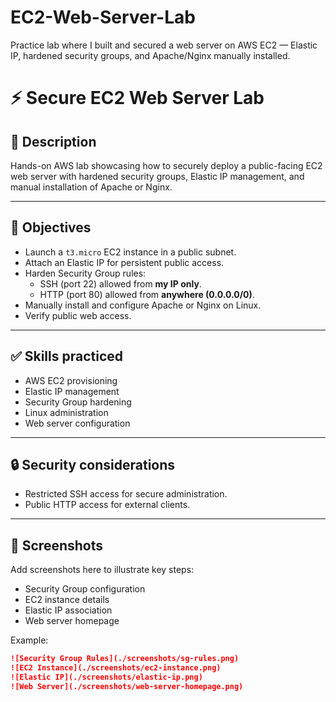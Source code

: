 # EC2-Web-Server-Lab
Practice lab where I built and secured a web server on AWS EC2 — Elastic IP, hardened security groups, and Apache/Nginx manually installed.
# ⚡ Secure EC2 Web Server Lab

## 📝 Description
Hands-on AWS lab showcasing how to securely deploy a public-facing EC2 web server with hardened security groups, Elastic IP management, and manual installation of Apache or Nginx.

---

## 🎯 Objectives
- Launch a `t3.micro` EC2 instance in a public subnet.
- Attach an Elastic IP for persistent public access.
- Harden Security Group rules:
  - SSH (port 22) allowed from **my IP only**.
  - HTTP (port 80) allowed from **anywhere (0.0.0.0/0)**.
- Manually install and configure Apache or Nginx on Linux.
- Verify public web access.

---

## ✅ Skills practiced
- AWS EC2 provisioning
- Elastic IP management
- Security Group hardening
- Linux administration
- Web server configuration

---

## 🔒 Security considerations
- Restricted SSH access for secure administration.
- Public HTTP access for external clients.

---

## 📸 Screenshots
Add screenshots here to illustrate key steps:
- Security Group configuration
- EC2 instance details
- Elastic IP association
- Web server homepage

Example:
```markdown
![Security Group Rules](./screenshots/sg-rules.png)
![EC2 Instance](./screenshots/ec2-instance.png)
![Elastic IP](./screenshots/elastic-ip.png)
![Web Server](./screenshots/web-server-homepage.png)
